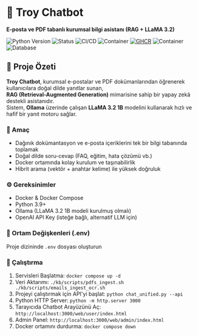 # 🧠 Troy Chatbot  
**E-posta ve PDF tabanlı kurumsal bilgi asistanı (RAG + LLaMA 3.2)**  

![Python Version](https://img.shields.io/badge/Python-3.9+-blue)
![Status](https://img.shields.io/badge/Status-Production%20Ready-blue)
![CI/CD](https://github.com/busragmsy/troy-assistant/actions/workflows/ci.yml/badge.svg?branch=main)
![Container](https://img.shields.io/badge/container-gray)
[![GHCR](https://img.shields.io/badge/GHCR-blue)](https://github.com/busragmsy?tab=packages)
![Container](https://img.shields.io/badge/Docker-Ready-blue)
![Database](https://img.shields.io/badge/PostgreSQL-pgvector-lightgrey)


## 🚀 Proje Özeti  

**Troy Chatbot**, kurumsal e-postalar ve PDF dokümanlarından öğrenerek kullanıcılara doğal dilde yanıtlar sunan,  
**RAG (Retrieval-Augmented Generation)** mimarisine sahip bir yapay zekâ destekli asistanıdır.  
Sistem, **Ollama** üzerinde çalışan **LLaMA 3.2 1B** modelini kullanarak hızlı ve hafif bir yanıt motoru sağlar.  

### 🎯 Amaç  
- Dağınık dokümantasyon ve e-posta içeriklerini tek bir bilgi tabanında toplamak  
- Doğal dilde soru-cevap (FAQ, eğitim, hata çözümü vb.)  
- Docker ortamında kolay kurulum ve taşınabilirlik  
- Hibrit arama (vektör + anahtar kelime) ile yüksek doğruluk  

### ⚙️ Gereksinimler
- Docker & Docker Compose
- Python 3.9+
- Ollama (LLaMA 3.2 1B modeli kurulmuş olmalı)
- OpenAI API Key (isteğe bağlı, alternatif LLM için)

### 🧾 Ortam Değişkenleri (.env)  
Proje dizininde `.env` dosyası oluşturun

### 🚀 Çalıştırma
1.  Servisleri Başlatma:
    `docker compose up -d`
2.  Veri Aktarımı:
    `./kb/scripts/pdfs_ingest.sh
./kb/scripts/emails_ingest_ocr.sh`
3.  Projeyi çalıştırmak için API'yi başlat:
    `python chat_unified.py --api`
4.  Python HTTP Server:
    `python -m http.server 3000`
5.  Tarayıcıda Chatbot Arayüzünü Aç:
    `http://localhost:3000/web/user/index.html`
6.  Admin Panel:
    `http://localhost:3000/web/admin/index.html`
7.  Docker ortamını durdurma:
    `docker compose down`



